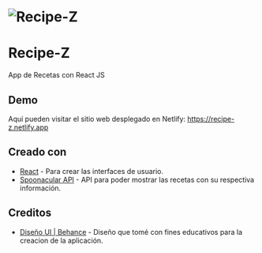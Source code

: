 # ![Recipe-Z](https://imgur.com/5Mq5OmZ.png)

# Recipe-Z

App de Recetas con React JS

## Demo
Aquí pueden visitar el sitio web desplegado en Netlify: https://recipe-z.netlify.app

## Creado con

- [React](https://reactjs.org/) - Para crear las interfaces de usuario.
- [Spoonacular API](https://spoonacular.com/food-api) - API para poder mostrar las recetas con su respectiva información.

## Creditos

- [Diseño UI | Behance](https://www.behance.net/gallery/167085661/Infirmation-site-about-cooking-Foodie-Avenue?tracking_source=search_projects%7CRecipe+website&isa0=1) - Diseño que tomé con fines educativos para la creacion de la aplicación.